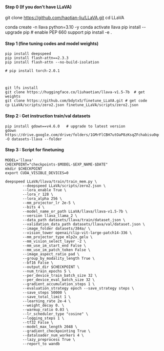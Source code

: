 
#### Step 0 (If you don't have LLaVA)
git clone https://github.com/haotian-liu/LLaVA.git
cd LLaVA

conda create -n llava python=3.10 -y
conda activate llava
pip install --upgrade pip  # enable PEP 660 support
pip install -e .



#### Step 1 (fine tuning codes and model weights)
```
pip install deepspeed
pip install flash-attn==2.3.3
pip install flash-attn --no-build-isolation

# pip install torch-2.0.1



git lfs install
git clone https://huggingface.co/liuhaotian/llava-v1.5-7b  # get weights
git clone https://github.com/bdytx5/finetune_LLaVA.git # get code 
cp LLaVA/scripts/zero2.json finetune_LLaVA/scripts/zero2.json 

```

<!-- scp -r /Users/rahulmehta/Desktop/MSIIIT/QGen-circuits/circuit-QGA/models-hf/LLaVA-finetune/ada-script-llava.sh rahul.mehta@ada:circuitQA/models-hf/
scp -r /Users/rahulmehta/Desktop/MSIIIT/QGen-circuits/circuit-QGA/models-hf/LLaVA-finetune/train.py rahul.mehta@ada:circuitQA/LLaVA/llava/train/train.py
scp -r /Users/rahulmehta/Desktop/MSIIIT/QGen-circuits/circuit-QGA/models-hf/LLaVA-finetune/train_mem.py rahul.mehta@ada:circuitQA/LLaVA/llava/train/train_mem.py
scp -r /Users/rahulmehta/Desktop/MSIIIT/QGen-circuits/others/git-lfs-linux-amd64-v2.9.0.tar.gz rahul.mehta@ada

sbatch models-hf/ada-script-llava.sh 
cat runs/llava/llava-base.txt 
squeue -u $USER

cp -r circuitQA ~/share1
cp 

 -->
#### Step 2 : Get instruction train/val datasets


```
pip install gdown==v4.6.0   # upgrade to latest version
gdown https://drive.google.com/drive/folders/1GMrFlCBH7utOaP8zKsqZFchabisu0qdE -O datasets-llava --folder

```

#### Step 3 : Script for finetuning
```
MODEL='llava'
CHECKPOINT="checkpoints-$MODEL-$EXP_NAME-$DATE"
mkdir $CHECKPOINT
export CUDA_VISIBLE_DEVICES=0

deepspeed LLaVA/llava/train/train_mem.py \
        --deepspeed LLaVA/scripts/zero2.json \
        --lora_enable True \
        --lora_r 128 \
        --lora_alpha 256 \
        --mm_projector_lr 2e-5 \
        --bits 4 \
        --model_name_or_path LLaVA/llava/llava-v1.5-7b \
        --version llava_llama_2 \
        --data_path datasets/llava/train/dataset.json \
        --validation_data_path datasets/llava/val/dataset.json \
        --image_folder datasets/384a/ \
        --vision_tower openai/clip-vit-large-patch14-336 \
        --mm_projector_type mlp2x_gelu \
        --mm_vision_select_layer -2 \
        --mm_use_im_start_end False \
        --mm_use_im_patch_token False \
        --image_aspect_ratio pad \
        --group_by_modality_length True \
        --bf16 False \
        --output_dir $CHECKPOINT \
        --num_train_epochs 5 \
        --per_device_train_batch_size 32 \
        --per_device_eval_batch_size 32 \
        --gradient_accumulation_steps 1 \
        --evaluation_strategy epoch --save_strategy steps \
        --save_steps 50000 \
        --save_total_limit 1 \
        --learning_rate 2e-4 \
        --weight_decay 0. \
        --warmup_ratio 0.03 \
        --lr_scheduler_type "cosine" \
        --logging_steps 1 \
        --tf32 False \
        --model_max_length 2048 \
        --gradient_checkpointing True \
        --dataloader_num_workers 4 \
        --lazy_preprocess True \
        --report_to wandb  
```